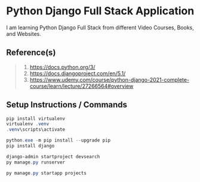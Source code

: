 # Python Django Full Stack Application

I am learning Python Django Full Stack from different Video Courses, Books, and Websites.

## Reference(s)

> 1. <https://docs.python.org/3/>
> 1. <https://docs.djangoproject.com/en/5.1/>
> 1. <https://www.udemy.com/course/python-django-2021-complete-course/learn/lecture/27266564#overview>

## Setup Instructions / Commands

```powershell
pip install virtualenv
virtualenv .venv
.venv\scripts\activate

python.exe -m pip install --upgrade pip
pip install django

django-admin startproject devsearch
py manage.py runserver

py manage.py startapp projects
```
